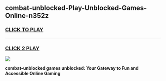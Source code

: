 
## combat-unblocked-Play-Unblocked-Games-Online-n352z
<h3>
<a href="https://premium76.site?title=combat-unblocked&ref=25A">CLICK TO PLAY</a></h3>
<hr>

<h3>
<a href="https://premium76.site?title=combat-unblocked&ref=25A">CLICK 2 PLAY</a>
  
</h3>

<a href="https://premium76.site?title=combat-unblocked&ref=25A"><img src="https://clearcache.store/games.png"></a>


**combat-unblocked games unblocked: Your Gateway to Fun and Accessible Online Gaming**

